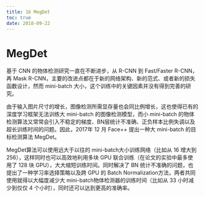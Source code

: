 ```yaml
---
title: 16 MegDet
toc: true
date: 2018-09-22
---
```

# MegDet

基于 CNN 的物体检测研究一直在不断进步，从 R-CNN 到 Fast/Faster R-CNN，再 Mask R-CNN，主要的改进点都在于新的网络架构、新的范式、或者新的损失函数设计，然而 mini-batch 大小，这个训练中的关键因素并没有得到完善的研究。


由于输入图片尺寸的增长，图像检测所需显存量也会同比例增长，这也使得已有的深度学习框架无法训练大 mini-batch 的图像检测模型，而小 mini-batch 的物体检测算法又常常会引入不稳定的梯度、BN层统计不准确、正负样本比例失调以及超长训练时间的问题。因此，2017年 12 月 Face++ 提出一种大 mini-batch 的目标检测算法 MegDet。


MegDet算法可以使用远大于以往的 mini-batch大小训练网络（比如从 16 增大到 256），这样同时也可以高效地利用多块 GPU 联合训练（在论文的实验中最多使用了 128 块 GPU），大大缩短训练时间。同时解决了 BN 统计不准确的问题，也提出了一种学习率选择策略以及跨 GPU 的 Batch Normalization方法，两者共同使用就得以大幅度减少大 mini-batch物体检测器的训练时间（比如从 33 小时减少到仅仅 4 个小时），同时还可以达到更高的准确率。
